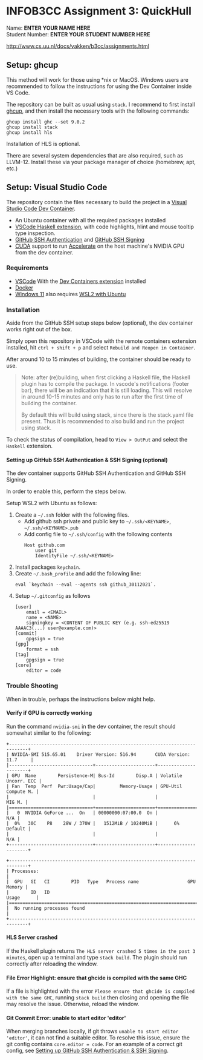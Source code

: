 # INFOB3CC Assignment 3: QuickHull

Name: **ENTER YOUR NAME HERE**<br>
Student Number: **ENTER YOUR STUDENT NUMBER HERE**

http://www.cs.uu.nl/docs/vakken/b3cc/assignments.html


## Setup: ghcup

This method will work for those using *nix or MacOS. Windows users are
recommended to follow the instructions for using the Dev Container inside VS
Code.

The repository can be built as usual using `stack`. I recommend to first install
[ghcup](https://www.haskell.org/ghcup/), and then install the necessary tools
with the following commands:

```
ghcup install ghc --set 9.0.2
ghcup install stack
ghcup install hls
```

Installation of HLS is optional.

There are several system dependencies that are also required, such as LLVM-12.
Install these via your package manager of choice (homebrew, apt, etc.)


## Setup: Visual Studio Code

The repository contain the files necessary to build the project in a [Visual Studio Code Dev Container](https://code.visualstudio.com/docs/remote/containers).

- An Ubuntu container with all the required packages installed
- [VSCode Haskell extension](https://marketplace.visualstudio.com/items?itemName=haskell.haskell), with code highlights, hlint and mouse tooltip type inspection.
- [GitHub SSH Authentication](https://docs.github.com/en/authentication/connecting-to-github-with-ssh) and [GitHub SSH Signing](https://docs.github.com/en/authentication/managing-commit-signature-verification/signing-commits)
- [CUDA](https://docs.nvidia.com/cuda/wsl-user-guide/index.html) support to run [Accelerate](https://github.com/AccelerateHS/accelerate) on the host machine's NVIDIA GPU from the dev container.

### Requirements

- [VSCode](https://code.visualstudio.com/) With the [Dev Containers extension](https://marketplace.visualstudio.com/items?itemName=ms-vscode-remote.remote-containers) installed
- [Docker](https://www.docker.com/get-started/)
- [Windows 11](https://www.microsoft.com/en-us/windows/windows-11?r=1) also requires [WSL2 with Ubuntu](https://docs.microsoft.com/en-us/windows/wsl/install)

### Installation

Aside from the GitHub SSH setup steps below (optional), the dev container works right out of the box.

Simply open this repository in VSCode with the remote containers extension installed, hit `ctrl + shift + p` and select `Rebuild and Reopen in Container`.

After around 10 to 15 minutes of building, the container should be ready to use.

> Note: after (re)building, when first clicking a Haskell file, the Haskell
> plugin has to compile the package. In vscode's notifications (footer bar),
> there will be an indication that it is still loading. This will resolve in
> around 10-15 minutes and only has to run after the first time of building the
> container.
>
> By default this will build using stack, since there is the stack.yaml file
> present. Thus it is recommended to also build and run the project using stack.

To check the status of compilation, head to `View > OutPut` and select the `Haskell` extension.

#### Setting up GitHub SSH Authentication & SSH Signing (optional)

The dev container supports GitHub SSH Authentication and GitHub SSH Signing.

In order to enable this, perform the steps below.

Setup WSL2 with Ubuntu as follows:

1. Create a `~/.ssh` folder with the following files.
    - Add github ssh private and public key to `~/.ssh/<KEYNAME>`, `~/.ssh/<KEYNAME>.pub`
    - Add config file to `~/.ssh/config` with the following contents
        ```
        Host github.com
            user git
            IdentityFile ~/.ssh/<KEYNAME>
        ```
2. Install packages `keychain`.
3. Create `~/.bash_profile` and add the following line:
    ```
    eval `keychain --eval --agents ssh github_30112021`.
    ```
4. Setup `~/.gitconfig` as follows
    ```
    [user]
        email = <EMAIL>
        name = <NAME>
        signingkey = <CONTENT OF PUBLIC KEY (e.g. ssh-ed25519 AAAAC3(...) user@example.com)>
    [commit]
        gpgsign = true
    [gpg]
        format = ssh
    [tag]
        gpgsign = true
    [core]
        editor = code
    ```

### Trouble Shooting

When in trouble, perhaps the instructions below might help.

#### Verify if GPU is correctly working

Run the command `nvidia-smi` in the dev container, the result should somewhat similar to the following:
```
+-----------------------------------------------------------------------------+
| NVIDIA-SMI 515.65.01    Driver Version: 516.94       CUDA Version: 11.7     |
|-------------------------------+----------------------+----------------------+
| GPU  Name        Persistence-M| Bus-Id        Disp.A | Volatile Uncorr. ECC |
| Fan  Temp  Perf  Pwr:Usage/Cap|         Memory-Usage | GPU-Util  Compute M. |
|                               |                      |               MIG M. |
|===============================+======================+======================|
|   0  NVIDIA GeForce ...  On   | 00000000:07:00.0  On |                  N/A |
|  0%   30C    P8    28W / 370W |   1512MiB / 10240MiB |      6%      Default |
|                               |                      |                  N/A |
+-------------------------------+----------------------+----------------------+

+-----------------------------------------------------------------------------+
| Processes:                                                                  |
|  GPU   GI   CI        PID   Type   Process name                  GPU Memory |
|        ID   ID                                                   Usage      |
|=============================================================================|
|  No running processes found                                                 |
+-----------------------------------------------------------------------------+
```

#### HLS Server crashed

If the Haskell plugin returns `The HLS server crashed 5 times in the past 3
minutes`, open up a terminal and type `stack build`. The plugin should run
correctly after reloading the window.

#### File Error Highlight: ensure that ghcide is compiled with the same GHC

If a file is highlighted with the error `Please ensure that ghcide is compiled
with the same GHC`, running `stack build` then closing and opening the file may
resolve the issue. Otherwise, reload the window.

#### Git Commit Error: unable to start editor 'editor'

When merging branches locally, if git throws `unable to start editor 'editor'`,
it can not find a suitable editor. To resolve this issue, ensure the git config
contains `core.editor = code`. For an example of a correct git config, see
[Setting up GitHub SSH Authentication & SSH Signing](#setting-up-github-ssh-authentication--ssh-signing).

